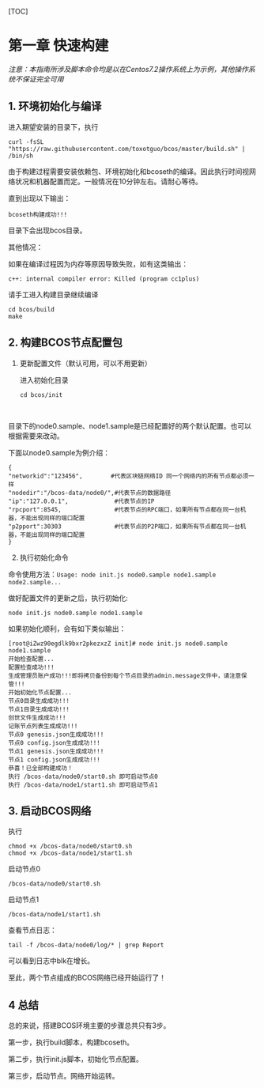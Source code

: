 [TOC]



# 第一章 快速构建

*注意：本指南所涉及脚本命令均是以在Centos7.2操作系统上为示例，其他操作系统不保证完全可用*

## 1. 环境初始化与编译

进入期望安装的目录下，执行

```curl -fsSL "https://raw.githubusercontent.com/toxotguo/bcos/master/build.sh" | /bin/sh```

由于构建过程需要安装依赖包、环境初始化和bcoseth的编译。因此执行时间视网络状况和机器配置而定。一般情况在10分钟左右。请耐心等待。

直到出现以下输出：

```bcoseth构建成功!!!```

目录下会出现bcos目录。



其他情况：

如果在编译过程因为内存等原因导致失败，如有这类输出：

```c++: internal compiler error: Killed (program cc1plus)```

请手工进入构建目录继续编译

```
cd bcos/build
make
```



## 2. 构建BCOS节点配置包



1. 更新配置文件（默认可用，可以不用更新）

   进入初始化目录

   ```
   cd bcos/init
   ```

   ​

目录下的node0.sample、node1.sample是已经配置好的两个默认配置。也可以根据需要来改动。

下面以node0.sample为例介绍：

    {
    "networkid":"123456",        #代表区块链网络ID 同一个网络内的所有节点都必须一样
    "nodedir":"/bcos-data/node0/",#代表节点的数据路径
    "ip":"127.0.0.1",			  #代表节点的IP
    "rpcport":8545,				  #代表节点的RPC端口，如果所有节点都在同一台机器，不能出现同样的端口配置
    "p2pport":30303				  #代表节点的P2P端口，如果所有节点都在同一台机器，不能出现同样的端口配置
    }


2. 执行初始化命令

命令使用方法：```Usage: node init.js node0.sample node1.sample node2.sample... ```

做好配置文件的更新之后，执行初始化:

```node init.js node0.sample node1.sample ```

如果初始化顺利，会有如下类似输出：

```
[root@iZwz90egdlk9bxr2pkezxzZ init]# node init.js node0.sample node1.sample 
开始检查配置...
配置检查成功!!!
生成管理员账户成功!!!即将拷贝备份到每个节点目录的admin.message文件中，请注意保管!!!
开始初始化节点配置...
节点0目录生成成功!!!
节点1目录生成成功!!!
创世文件生成成功!!!
记账节点列表生成成功!!!
节点0 genesis.json生成成功!!!
节点0 config.json生成成功!!!
节点1 genesis.json生成成功!!!
节点1 config.json生成成功!!!
恭喜！已全部构建成功！
执行 /bcos-data/node0/start0.sh 即可启动节点0
执行 /bcos-data/node1/start1.sh 即可启动节点1
```



## 3. 启动BCOS网络 



执行

```
chmod +x /bcos-data/node0/start0.sh
chmod +x /bcos-data/node1/start1.sh
```

启动节点0

```
/bcos-data/node0/start0.sh
```

启动节点1

```
/bcos-data/node1/start1.sh
```

查看节点日志：

```
tail -f /bcos-data/node0/log/* | grep Report
```

可以看到日志中blk在增长。



至此，两个节点组成的BCOS网络已经开始运行了！



## 4 总结

总的来说，搭建BCOS环境主要的步骤总共只有3步。

第一步，执行build脚本，构建bcoseth。

第二步，执行init.js脚本，初始化节点配置。

第三步，启动节点。网络开始运转。